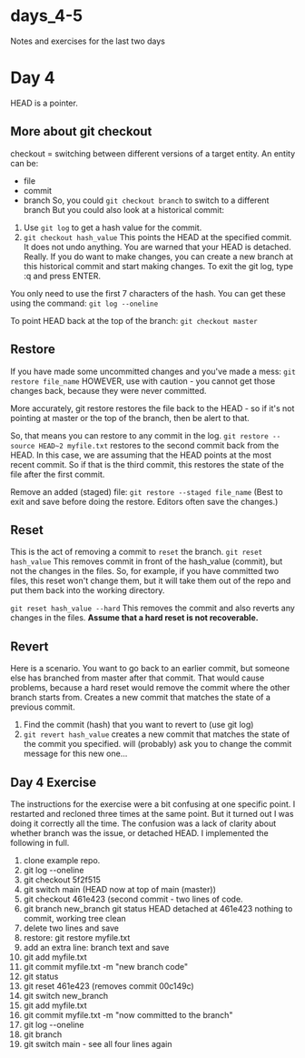 # days_4-5
Notes and exercises for the last two days
# Day 4
HEAD is a pointer.
## More about git checkout
checkout = switching between different versions of a target entity. An entity can be:
- file
- commit
- branch
So, you could `git checkout branch` to switch to a different branch
But you could also look at a historical commit:
1. Use `git log` to get a hash value for the commit.
2. `git checkout hash_value`
This points the HEAD at the specified commit. It does not undo anything.
You are warned that your HEAD is detached. Really.
If you do want to make changes, you can create a new branch at this historical commit and start making changes.
To exit the git log, type :q and press ENTER.

You only need to use the first 7 characters of the hash. You can get these using the command:
`git log --oneline`

To point HEAD back at the top of the branch:
`git checkout master`

## Restore
If you have made some uncommitted changes and you've made a mess:
`git restore file_name`
HOWEVER, use with caution - you cannot get those changes back, because they were never committed.

More accurately, git restore restores the file back to the HEAD - so if it's not pointing at master or the top of the branch, then be alert to that.

So, that means you can restore to any commit in the log. 
`git restore --source HEAD~2 myfile.txt`
restores to the second commit back from the HEAD. In this case, we are assuming that the HEAD points at the most recent commit. So if that is the third commit, this restores the state of the file after the first commit.

Remove an added (staged) file:
`git restore --staged file_name`
(Best to exit and save before doing the restore. Editors often save the changes.)

## Reset
This is the act of removing a commit to `reset` the branch.
`git reset hash_value`
This removes commit in front of the hash_value (commit), but not the changes in the files.
So, for example, if you have committed two files, this reset won't change them, but it will take them out of the repo and put them back into the working directory.

`git reset hash_value --hard`
This removes the commit and also reverts any changes in the files.
**Assume that a hard reset is not recoverable.**

## Revert
Here is a scenario.
You want to go back to an earlier commit, but someone else has branched from master after that commit. That would cause problems, because a hard reset would remove the commit where the other branch starts from.
Creates a new commit that matches the state of a previous commit.
1. Find the commit (hash) that you want to revert to (use git log)
2. `git revert hash_value` creates a new commit that matches the state of the commit you specified.
will (probably) ask you to change the commit message for this new one...

## Day 4 Exercise
The instructions for the exercise were a bit confusing at one specific point. I restarted and recloned three times at the same point. But it turned out I was doing it correctly all the time. The confusion was a lack of clarity about whether branch was the issue, or detached HEAD.
I implemented the following in full.
1. clone example repo.
2. git log --oneline
3. git checkout 5f2f515
4. git switch main (HEAD now at top of main (master))
5. git checkout 461e423 (second commit - two lines of code.
6. git branch new_branch
   git status 
	HEAD detached at 461e423
	nothing to commit, working tree clean
7. delete two lines and save
8. restore: git restore myfile.txt
9. add an extra line: branch text and save
10. git add myfile.txt
11. git commit myfile.txt -m "new branch code"
12. git status
13. git reset 461e423 (removes commit 00c149c)
14. git switch new_branch
15. git add myfile.txt
16. git commit myfile.txt -m "now committed to the branch"
17. git log --oneline
18. git branch
19. git switch main - see all four lines again

